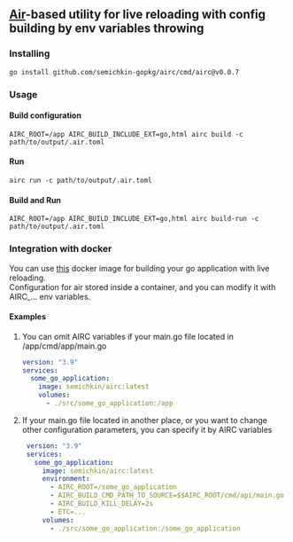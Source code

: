 ## [Air](https://github.com/cosmtrek/air)-based utility for live reloading with config building by env variables throwing

### Installing
`go install github.com/semichkin-gopkg/airc/cmd/airc@v0.0.7`

### Usage
#### Build configuration
`AIRC_ROOT=/app AIRC_BUILD_INCLUDE_EXT=go,html airc build -c path/to/output/.air.toml`
#### Run
`airc run -c path/to/output/.air.toml`
#### Build and Run
`AIRC_ROOT=/app AIRC_BUILD_INCLUDE_EXT=go,html airc build-run -c path/to/output/.air.toml`

### Integration with docker
You can use [this](https://hub.docker.com/r/semichkin/airc/tags) docker image for building your go application with live reloading.  
Configuration for air stored inside a container, and you can modify it with AIRC_... env variables.

#### Examples
1. You can omit AIRC variables if your main.go file located in /app/cmd/app/main.go 
    ```yaml
    version: "3.9"
    services:
      some_go_application:
        image: semichkin/airc:latest
        volumes:
          - ./src/some_go_application:/app
    ```
2. If your main.go file located in another place, or you want to change other configuration parameters, you can specify it by AIRC variables
   ```yaml
    version: "3.9"
    services:
      some_go_application:
        image: semichkin/airc:latest
        environment:
          - AIRC_ROOT=/some_go_application
          - AIRC_BUILD_CMD_PATH_TO_SOURCE=$$AIRC_ROOT/cmd/api/main.go
          - AIRC_BUILD_KILL_DELAY=2s
          - ETC=...
        volumes:
          - ./src/some_go_application:/some_go_application
    ```